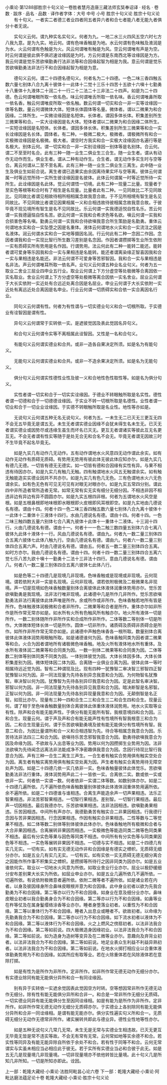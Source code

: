 小乘论·第1288部胜宗十句义论一卷胜者慧月造唐三藏法师玄奘奉诏译
· 经名 · 卷数 · 跋序
· 品名 · 品数 · 译作者字体：大号 中号 小号
胜宗十句义论
胜宗十句义论
　　有十句义。一者实二者德三者业四者同五者异六者和合七者能八者无能九者俱分十者无说。

　　实句义云何。谓九种实名实句义。何者为九。一地二水三火四风五空六时七方八我九意。是为九实。地云何。谓有色味香触是为地。水云何谓有色味触及液润是为水。火云何谓有色触是为火。风云何谓唯有触是为风。空云何谓唯有声是为空。时云何谓是彼此俱不俱迟速诠缘因是为时。方云何谓是东南西北等诠缘因是为方。我云何谓是觉乐苦欲嗔勤勇行法非法等和合因缘起智为相是为我。意云何谓是觉乐苦欲嗔勤勇法非法行不和合因缘起智为相是为意。

　　德句义云何。谓二十四德名德句义。何者名为二十四德。一色二味三香四触五数六量七别体八合九离十彼体十一此体十二觉十三乐十四苦十五欲十六嗔十七勤勇十八重体十九液体二十润二十一行二十二法二十三非法二十四声。如是为二十四德。色云何谓唯眼所取一依名色。味云何谓唯舌所取一依名味。香云何谓唯鼻所取一依名香。触云何谓唯皮所取一依名触。数云何谓一切实和合一非一实等诠缘因一体等名数。量云何谓微体大体。短体长体圆体等名量。微体者。谓以二微果为和合因缘。二体所生。一实微诠缘因是名短体。长体者。谓因多体长体。积集差别所生三微果等和合。一实大诠缘因是名大体。短体者谓以二微果为和合因缘二体所生。一实短诠缘因是名短体。长体者。谓因多体长体。积集差别所生三微果等和合一实长诠缘因是名长体。圆体者。有二种。一极微二极大。极微者。谓极微所有和合一实极微诠缘因是名极微。极大者。谓空时方我实和合一实极大诠缘因亦名遍行等是名极大。别体云何。谓一切实和合一非一实别诠缘因一别体等是名别体。合云何。谓二不至至时名合。此有三种一随一业生二俱业生三合生。随一业生者。谓从有动作无动作而生。俱业生者。谓从二种有动作生。合生者。谓无动作多实生时与空等合。离云何谓从二至不至名离。此有三种一随一业生二俱业生三离生。此中随一业生及俱业生如前合说。离生者谓已造果实由余因离待果实坏与空等离。彼体云何谓属一时等远觉所待一实所生彼诠缘因是名彼体。此体云何谓属一时等近觉所待一实所生。此诠缘因是名此体。觉云何谓悟一切境。此有二种一现量二比量。现量者于至实色等根等和合时有了相生是名现量。比量者此有二种。一见同故比二不见同故比。见同故比者谓见相故待相所相相属念故我意合故。于不见所相境有智生是名见同故比。不见同故比者谓见因果相属一义和合相违故待彼相属念故我意合故。于彼毕竟不现见境所有智生是名不见同故比。乐云何谓一实我德适悦自性名乐。苦云何谓一实我德逼恼自性名苦。欲云何谓一实我和合希求色等名欲。嗔云何谓一实我和合损害色等名嗔。勤勇云何谓一实我和合待欲嗔我意合所生策励是名勤勇。重体云何谓地水实和合一实坠堕之因是名重体。液体云何谓地水火实和合一实流注之因是名液体。润云何谓水实和合一实地等摄因名润。行云何此有二种一念因二作因。念因者谓我和合一实现比智行所生数习差别是名念因。作因者谓攒掷等生业所生依附一实有质碍实所有势用是名作因。行谓势用。法云何此有二种一能转二能还。能转者谓可爱身等乐因我和合一实与果相违是名能转。能还者谓离染缘正智喜因我和合一实与果相违是名能还。非法云何谓不可爱身等苦邪智因。我和合一实与果相违是名非法。声云何谓唯耳所取一依名声。业句义云何谓五种业名业句义。何者为五一取业二舍业三屈业四申业五行业。取业云何谓上下方分虚空等处极微等合离因依一实名取业。舍业云何谓上下方分虚空等处极微等离合因依一实名舍业。屈业云何谓于大长实依附一实近处有合远近处离合因是名屈业。申业云何谓于大长实依附一实近处有离远近处合离因是名申业。行业云何谓一切质碍实和合依一实合离因名行业。

　　同句义云何谓有性。何者为有性谓与一切实德业句义和合一切根所取。于实德业有诠智因是谓有性。

　　异句义云何谓常于实转依一实。是遮彼觉因及表此觉因名异句义。

　　和合句义云何谓令实等不离相属此诠智因。又性是一名和合句义。

　　有能句义云何谓实德业和合共。或非一造各自果决定所须。如是名为有能句义。

　　无能句义云何谓实德业和合共。或非一不造余果决定所须。如是名为无能句义。

　　俱分句义云何谓实性德性业性及彼一义和合地性色性取性等。如是名为俱分句义。

　　实性者谓一切实和合于一切实实诠缘因。于德业不转眼触所取是名实性。德性者谓一切德和合于一切德德诠缘因。于实业不转一切根所取是名德性。业性者谓一切业和合于一切业业诠缘因。于实德不转眼触所取是名业性。地性等亦如是。

　　无说句义云何谓五种无名无说句义。何者为五。一未生无二已灭无三更互无四不会无五毕竟无是谓五无。未生无者谓实德业因缘不会犹未得生名未生无。已灭无者谓实德业或因势尽或违缘生虽生而坏名已灭无。更互无者谓诸实等彼此互无名更互无。不会无者谓有性实等随于是处无合无和合名不会无。毕竟无者谓无因故三时不生毕竟不起名毕竟无。

　　如是九实几有动作几无动作。五有动作谓地水火风意四无动作谓此余实。如有动作无动作有质碍无质碍。有势用无势用有彼此体无彼此体应知亦尔。如是九实几有德几无德。一切皆有德无无德实。如一切皆有德和合因缘有实性有异。与果不相违有待因亦尔。如是九实几有触几无触。四有触谓地水火风五无触谓余实。如有触无触能造实实德业因共不共亦尔。如是九实几有色几无色。三有色谓地水火六无色谓余实。如有色无色有可见无可见有对眼无对眼亦尔。如是九实五常四分别。谓此四中非所造者常所造者无常。如常无常有实无实有细分无细分因。不相违非因不相违非边有异边有异不圆圆亦尔。如是九实五根四非根。何者为五谓地水火风空是根。如是五根鼻根即地味根即水眼根即火皮根即风耳根即空。如是九实地由几德说名有德。谓由十四。何者十四一色二味三香四触五数六量七别体八合九离十彼体十一此体十二重体十三液体十四行。水由几德说名有德。谓由十四。何者十四。一色二味三触四数五量六别体七合八离九彼体十此体十一重体十二液体。十三润十四行。火由几德说名有德。谓由十一。何者十一一色二触三数四量五别体六合七离八彼体九此体十液体十一行。风由几德说名有德。谓由九。何者九一数二量三别体四合五离六彼体七此体八触九行。空由几德说名有德。谓由六。何者六一数二量三别体四合五离六声。时由几德说名有德。谓由五。何者五一数二量三别体四合五离。如时方亦尔。我由几德说名有德。谓由十四。何者十四一数二量三别体四合五离六觉七乐八苦九欲十嗔十一勤勇十二法十三非法十四行。意由几德说名有德。谓由八。何者八一数二量三别体四合五离六彼体七此体八行。

　　如是色等二十四德几是现境几非现境。色味香触或是现境或非现境。云何现境。谓若依附大非一实是名现境。云何非现境。谓若依附极微及二极微果名非现境。声一切是现境如色味香触数量别体合离彼体此体液体润重体势用亦尔。觉乐苦欲嗔勤勇是我现境。法非法行唯非现境。此诸德中几是所作几非所作。觉乐苦欲嗔勤勇法非法行离彼体此体声唯是所作。余或所作或非所作。色味香触若地所有皆是所作。色味触液体润极微和合者非所作。二微果等和合者是所作。重体亦尔如非所作是所作常无常亦如是。如水所有火所有色触风所有触亦尔。地火所有液体一切是所作。一数二别体随所作非所作实和合成所作非所作。二体等数二等别体一切是所作。大体微体短体长体一切是所作。圆体一切非所作。诸质碍及质碍非质碍合是所作。如所作非所作常无常亦如是。此诸德中声触色味香各一根所取。数量别体合离彼体此体液体润势用眼触所取。如是诸德谁何为因。色味香触同类为因者谓二微果等和合。火合为因者谓地所有诸极微色味香触。地及火所有液体地水所有重体。及水所有液体润二微果等和合同类为因。一数一别体二微果等和合同类为因。二体等数二别体等别体同类不同类为因。一体别体彼觉为因。大体长体因多体。大体长体积集差别为因。微体短体因二体为因。合离随一业俱业合离为因。彼体此体一等时相属待远近觉为因。智有二种谓现及比。现有四种一犹豫智二审决智三邪智四正智犹豫智以何为因。非一同法现量为先待各别异念我意和合为因。为何物智名犹豫智。审决智以何为因。犹豫智为先待各别异印我意和合为因。定是此智名审决智。邪智以何为因。非一同法现量为先待各别异见我意和合为因。暗决断智是名邪智。正智以何为因。非一同法现量为先待各别异现量我意和合为因。无颠倒智是名正智。如现比亦尔。现量有三种一四和合生二三和合生三二和合生四和合生。现量云何。谓了相于至色味香触数量别体合离彼体此体重体液体润势用。地水火实取等业有性。除声和合有能无能声性。于俱分有能无能所有智。我根意境四和合为因。三和合生。现量云何。谓于声及声和合有能无能声性有性境所有智我根意三和合为因。二和合生现量云何。谓于乐苦欲嗔勤勇境及彼有能无能俱分有性境所有智。我意二和合。为因比量谓所和合一义和合相违智为先。待合等相属念我意合为因。乐苦待法非法四三二和合为因。欲嗔待乐苦念邪智我意合为因。勤勇待欲嗔我意合为因及命缘为因。不欲故与入出息等业为因。势用以何为因攒掷生业势用为因。法非法欲嗔为先待闻念远离法非法能成净不净密趣俱我意合为因。念因行待现比智行我意合为因。声有三种一合生二离生三声生。一合生者有触实合势用俱有触实空处合为因。离生者有触实离势用俱有触实空处离为因。声生者有触实合离势用待无障空处声为因。如是二十四德几依一实几依非一实。色味香触量彼体此体觉乐。苦欲嗔勤勇法非法行重体。液体润势用声此二十一皆依一实。合离依二实。数或依一实或依非一实。何者依一实谓一数。何者依非一实谓二体等数。如数别体亦尔。如是二十四德几遍所依。几不遍所依色味香触数量别体彼体此体液体润重体势用遍所依。余不遍所依。如是二十四德谁与谁相违。合离生声能造余声一切声果相违。法乐正智果相违。非法苦邪智果相违。一切智行果相违。差别智。一切智行果相违。最后声一切因相违。最后我德亦尔。乐苦欲嗔果相违。法非法因相违。欲嗔勤勇果相违。乐苦因相违。中间所有声亦尔。我德勤勇苦有触实合二非果因相违。行我德行念因与苦非果因相违。行念因果相违。作因有触实合非果相违。二性等数与二等觉果不相违。如二体等数二别体等别体彼体此体亦尔。色味香触地所有极微和合者与大合非果因相违。合离展转非果因而相违。一实极微色等能造同类二微等色同类果不相违。最后有分实色等果与因色等同类不相违。中间所有有分实色等与同类果因色等不相违。一实色等展转非果因不相违。一切德与实不相违。如是二十四德几有实几无实。一切有实。如有实无德无动作非和合因缘是有德实之幖帜。无质碍无细分亦尔。如是五业几有实几无实。一切有实。如有实依一实无质碍无德无细分离合之因能作所作事不积集实之幖帜。是攒掷等所待行之因非同类为因亦尔。如是五业谁依何实。取业以一切地水火风意为所依。如取业舍业行业亦尔。屈业以极舒缓细分安布差别果大长实为所依。如屈业申业亦尔。如是五业几遍所依几不遍所依。一切遍所依。有说依附极微意者遍所依。依附二微等者不遍所依。如是诸业若在内者。以身及彼因缘身所合鼻味皮眼根并意为和合因缘。此中身业初者以欲为先我合勤勇为不和合因缘。第二等亦以行为不和合因缘。如身业在意及细分业亦尔。鼻味皮眼业初者以我合勤勇身合为不和合因缘。第二等亦以行为不和合因缘。如鼻等业在杵等仗及在属身鬘缨络涂香等业亦尔。睡者身堕落业初者。以重性为不和合因缘。第二等以重体行为不和合因缘。睡者入出息业或睡者不。欲故初者。以命缘为先勤勇我合为不和合因缘。第二等亦以行为不和合因缘。如下流水初者以液体为不和合因缘。第二等以液体行为不和合因缘。火之上燃风之傍扇初者。以法非法我合为不和合因缘。第二等如前说。四大极微造身因缘初业。以法非法我合为不和合因缘。第二等如前说。如为造身为造树等变异及在二微等业亦尔。意趣向及弃背业初者。以法非法我合为不和合因缘。第二等如前说。地足业表众生利益不利益异熟初者。以法非法我合为不和合因缘。第二等如前说。在地水火掷打相应业以合重体液体勤勇势用为不和合因缘。如其所应有取等业。若在火除重体若在风除液体若在意除打掷。

　　如是有性为是所作为非所作。定非所作。如非所作常无德无动作无细分亦尔。有实德业除同有能无能俱分异所和合一有同诠缘因。

　　别有异于实转依一实遮余觉因表此觉因空方时转。空等想因常非所作无德无动作无细分。除有性有能无能俱分异所和合非一。和合是一常非所作无细分无质碍。一切实德业同异有能无能俱分生至因同诠缘相。如是有能为是所作为非所作。定非所作。如非所作常无德无动作无细分无质碍亦尔。于实德业上各别除同有能无能俱分异所和合非一同诠缘相。是谓有能无能亦尔。俱分实性遍实句义所和合一。无质碍无细分无动作无德常非所作。诸实展转共即此与德业异。德性业性地等性亦尔。

　　如是五种无说句义几常几无常。未生无是无常与实德业生相违故。已灭无更互无毕竟无皆是常不违实等故。不会无有常有无常。云何常如地等实余德不和合。若实性等同异及有能无能异除自所依于余处不和合。若有性于同等不和合。云何无常谓实与实虽未相应当必相应此于彼无。若于实所有实德业当必和合彼于此无。如是五无几是现量境几非现量境。一切非现量境亦不依他转皆比量境。此十句义几是所知几非所知。一切是所知亦即此。诠因。

上一部：乾隆大藏经·小乘论·法胜阿毗昙心论六卷
下一部：乾隆大藏经·小乘论·阿毗达磨法蕴足论十卷
乾隆大藏经·小乘论·胜宗十句义论